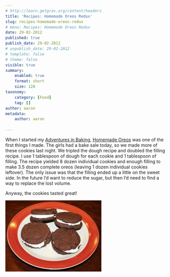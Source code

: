 ```yaml
---
# http://learn.getgrav.org/content/headers
title: 'Recipes: Homemade Oreos Redux'
slug: recipes-homemade-oreos-redux
# menu: Recipes: Homemade Oreos Redux
date: 29-02-2012
published: true
publish_date: 29-02-2012
# unpublish_date: 29-02-2012
# template: false
# theme: false
visible: true
summary:
    enabled: true
    format: short
    size: 128
taxonomy:
    category: [Food]
    tag: []
author: aaron
metadata:
    author: aaron

---
```


When I started my [Adventures in Baking](../adventures-in-baking-aib-overview "Adventures in Baking (AiB): Overview"), [Homemade Oreos](../aib-homemade-oreos "AiB: Homemade Oreos") was one of the first things I made. The girls had a bake sale today, so we made more of these cookies last night. We tripled the dough recipe and doubled the filling recipe. I use 1 tablespoon of dough for each cookie and 1 tablespoon of filling. The recipe yielded 8 dozen individual cookies and enough filling to make 3.5 dozen complete oreos (leaving 1 dozen individual cookies leftover). The only issue was that the filling ended up a little on the sweet side. In the future I’d want to reduce the sugar, but then I’d need to find a way to replace the lost volume.

Anyway, the cookies tasted great!

[![](oreos-300x222.jpg "Homemade Oreos")](oreos.jpg)

